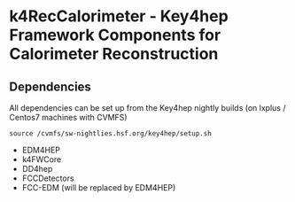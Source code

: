 # k4RecCalorimeter - Key4hep Framework Components for Calorimeter Reconstruction


## Dependencies

All dependencies can be set up from the Key4hep nightly builds (on lxplus / Centos7 machines with CVMFS)

```
source /cvmfs/sw-nightlies.hsf.org/key4hep/setup.sh
```

* EDM4HEP
* k4FWCore
* DD4hep
* FCCDetectors
* FCC-EDM (will be replaced by EDM4HEP)


